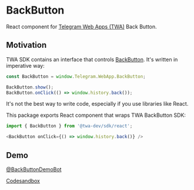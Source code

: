 # BackButton
React component for [Telegram Web Apps (TWA)](https://core.telegram.org/bots/webapps) Back Button.

## Motivation
TWA SDK contains an interface that controls [BackButton](https://core.telegram.org/bots/webapps#backbutton). It's written in imperative way:

```js
const BackButton = window.Telegram.WebApp.BackButton;

BackButton.show();
BackButton.onClick(() => window.history.back());
```

It's not the best way to write code, especially if you use libraries like React.

This package exports React component that wraps TWA BackButton SDK:

```js
import { BackButton } from '@twa-dev/sdk/react';

<BackButton onClick={() => window.history.back()} />
```

## Demo
[@BackButtonDemoBot](https://t.me/BackButtonDemoBot)

[Codesandbox](https://codesandbox.io/s/back-button-demo-lpc0rv)
